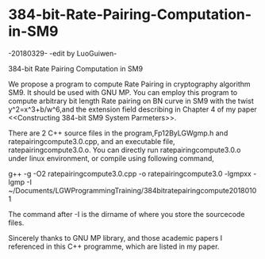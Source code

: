 # 384-bit-Rate-Pairing-Computation-in-SM9
-20180329-
-edit by LuoGuiwen-

384-bit Rate Pairing Computation in SM9

We propose a program to compute Rate Pairing in cryptography algorithm SM9. It should be used with GNU MP. You can employ this program to compute arbitrary bit length Rate pairing on BN curve in SM9 with the twist y^2=x^3+b/w^6,and the extension field describing in Chapter 4 of my paper <<Constructing 384-bit SM9 System Parmeters>>.

There are 2 C++ source files in the program,Fp12ByLGWgmp.h and ratepairingcompute3.0.cpp, and an executable file, ratepairingcompute3.0.o. 
You can directly run ratepairingcompute3.0.o under linux environment, or compile using following command,

g++ -g -O2 ratepairingcompute3.0.cpp -o ratepairingcompute3.0 -lgmpxx -lgmp -I ~/Documents/LGWProgrammingTraining/384bitratepairingcompute20180101

The command after -I is the dirname of where you store the sourcecode files.

Sincerely thanks to GNU MP library, and those academic papers I referenced in this C++ programme, which are listed in my paper.
